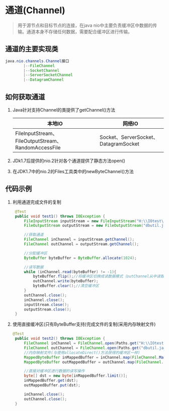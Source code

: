 # 通道(Channel)

> 用于源节点和目标节点的连接，在java nio中主要负责缓冲区中数据的传输。通道本身不存储任何数据，需要配合缓冲区进行传输。

## 通道的主要实现类

~~~java
java.nio.channels.Channel接口
        |--FileChannel
        |--SocketChannel
        |--ServerSocketChannel
        |--DatagramChannel
~~~

## 如何获取通道

1. Java针对支持Channel的类提供了getChannel()方法

   | 本地IO | 网络IO |
   |-------|--------|
   |FileInputStream、FileOutputStream、RandomAccessFile|Socket、ServerSocket、DatagramSocket|

2. JDk1.7后提供的nio.2针对各个通道提供了静态方法open()
3. 在JDK1.7中的nio.2的Files工具类中的newByteChannel()方法

## 代码示例

1. 利用通道完成文件的复制

   ~~~java
    @Test
    public void test1() throws IOException {
        FileInputStream inputStream = new FileInputStream("H:\\IOtest\\DBUtil.java");
        FileOutputStream outputStream = new FileOutputStream("dbutil.java");

        //获取通道
        FileChannel inChannel = inputStream.getChannel();
        FileChannel outChannel = outputStream.getChannel();

        //分配缓冲区
        ByteBuffer byteBuffer = ByteBuffer.allocate(1024);

        //读写数据
        while (inChannel.read(byteBuffer) != -1){
            byteBuffer.flip();//将缓冲区切换成读数据模式（outChannel从中读取数据）
            outChannel.write(byteBuffer);
            byteBuffer.clear();//清空缓冲区
        }
        outChannel.close();
        inChannel.close();
        inputStream.close();
        outputStream.close();
    }
   ~~~

2. 使用直接缓冲区(只有ByteBuffer支持)完成文件的复制(采用内存映射文件)

   ~~~java
   @Test
    public void test2() throws IOException {
        FileChannel inChannel = FileChannel.open(Paths.get("H:\\IOtest\\DBUtil.java"), StandardOpenOption.READ);
        FileChannel outChannel = FileChannel.open(Paths.get("dbutil.java"),StandardOpenOption.WRITE,StandardOpenOption.CREATE_NEW,StandardOpenOption.READ);
        //内存映射文件(与使用allocateDirect()方法获得的缓冲区一样)
        MappedByteBuffer inMappedBuffer = inChannel.map(FileChannel.MapMode.READ_ONLY, 0, inChannel.size());
        MappedByteBuffer outMappedBuffer = outChannel.map(FileChannel.MapMode.READ_WRITE, 0, inChannel.size());

        //直接对缓冲区进行数据的读写操作
        byte[] dst = new byte[inMappedBuffer.limit()];
        inMappedBuffer.get(dst);
        outMappedBuffer.put(dst);

        inChannel.close();
        outChannel.close();
    }
   ~~~
